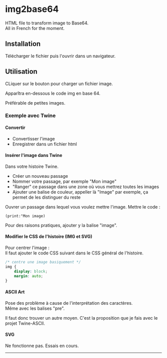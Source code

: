 # img2base64

HTML file to transform image to Base64.\
All in French for the moment.

## Installation

Télécharger le fichier puis l'ouvrir dans un navigateur.


## Utilisation

CLiquer sur le bouton pour charger un fichier image.

Apparîtra en-dessous le code img en base 64.

Préférable de petites images.


### Exemple avec Twine

#### Convertir

* Convertisser l'image
* Enregistrer dans un fichier html

#### Insérer l'image dans Twine

Dans votre histoire Twine.
* Créer un nouveau passage
* Nommer votre passage, par exemple "Mon image"
* "Ranger" ce passage dans une zone où vous mettrez toutes les images
* Ajouter une balise de couleur, appeller là "Image" par exemple, ça permet de les distinguer du reste

Ouvrer un passage dans lequel vous voulez mettre l'image.
Mettre le code :

```
(print:"Mon image)
```

Pour des raisons pratiques, ajouter y la balise "image".


#### Modifier le CSS de l'histoire (IMG et SVG)

Pour centrer l'image :\
Il faut ajouter le code CSS suivant dans le CSS général de l'histoire.

```css
/* centre une image basiquement */
img {
    display: block;
    margin: auto;
}

```

#### ASCII Art

Pose des problème à cause de l'interprétation des caractères.\
Même avec les balises "pre".

Il faut donc trouver un autre moyen.
C'est la proposition que je fais avec le projet Twine-ASCII.


#### SVG

Ne fonctionne pas.
Essais en cours.

___